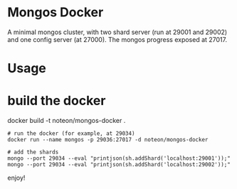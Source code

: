 # Mongos Docker

A minimal mongos cluster, with two shard server (run at 29001 and 29002) and one config server (at 27000). The mongos progress exposed at 27017.

# Usage


# build the docker
docker build -t noteon/mongos-docker .

```
# run the docker (for example, at 29034)
docker run --name mongos -p 29036:27017 -d noteon/mongos-docker

# add the shards
mongo --port 29034 --eval "printjson(sh.addShard('localhost:29001'));"
mongo --port 29034 --eval "printjson(sh.addShard('localhost:29002'));"
```

enjoy!